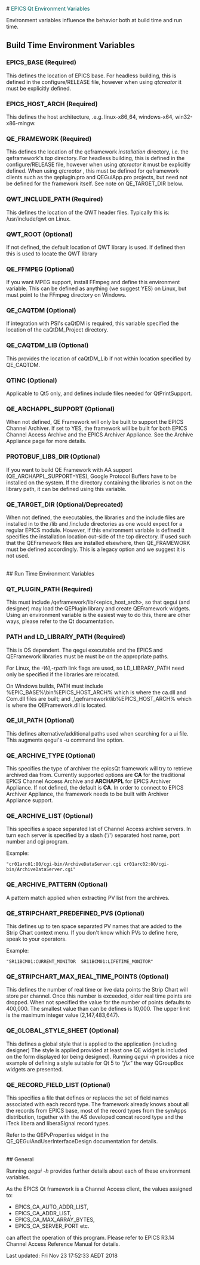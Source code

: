<br/>
# <span style='color:#006666'>EPICS Qt Environment Variables</span>

Environment variables influence the behavior both at build time and run time.

## Build Time Environment Variables

### EPICS_BASE (Required)

This defines the location of EPICS base.
For headless building, this is defined in the configure/RELEASE file, however
when using _qtcreator_ it must be explicitly defined.

### EPICS_HOST_ARCH (Required)

This defines the host architecture, .e.g. linux-x86_64, windows-x64, win32-x86-mingw.

### QE_FRAMEWORK (Required)

This defines the location of the qeframework _installation_ directory,
i.e. the qeframework's <i>top</i> directory.
For headless building, this is defined in the configure/RELEASE file, however when
using _qtcreator_ it must be explicitly defined.
When using _qtcreator_ , this must be defined for qeframework clients such as the qeplugin.pro and
QEGuiApp.pro projects, but need not be defined for the framework itself.
See note on QE_TARGET_DIR below.

### QWT_INCLUDE_PATH (Required)

This defines the location of the QWT header files.
Typically this is: /usr/include/qwt on Linux.

### QWT_ROOT (Optional)

If not defined, the default location of QWT library is used.
If defined then this is used to locate the QWT library

### QE_FFMPEG (Optional)

If you want MPEG support, install FFmpeg and define this environment variable.
This can be defined as anything (we suggest YES) on Linux,
but must point to the FFmpeg directory on Windows.

### QE_CAQTDM (Optional)

If integration with PSI's caQtDM is required, this variable specified the
location of the caQtDM_Project directory.

### QE_CAQTDM_LIB (Optional)

This provides the location of caQtDM_Lib if not within location specified by QE_CAQTDM.

### QTINC (Optional)

Applicable to Qt5 only, and defines include files needed for QtPrintSupport.

### QE_ARCHAPPL_SUPPORT (Optional)

When not defined, QE Framework will only be built to support the EPICS Channel Archiver.
If set to YES, the framework will be built for both EPICS Channel Access Archive and
the EPICS Archiver Appliance.
See the Archive Appliance page for more details.

### PROTOBUF_LIBS_DIR (Optional)

If you want to build QE Framework with AA support (QE_ARCHAPPL_SUPPORT=YES),
Google Protocol Buffers have to be installed on the system.
If the directory containing the libraries is not on the library path,
it can be defined using this variable.

### QE_TARGET_DIR (Optional/Deprecated)

When not defined, the executables, the libraries and the include files are
installed in to the _<top>_/lib and _<top>_/include directories as one would
expect for a regular EPICS module.
However, if this environment variable is defined it specifies the installation
location out-side of the top directory.
If used such that the QEFramework files are installed elsewhere, then QE_FRAMEWORK
must be defined accordingly.
This is a legacy option and we suggest it is not used.

<br/>
## Run Time Environment Variables

### QT_PLUGIN_PATH (Required)

This must include _<where-your-epicsqt-is-located>_/qeframework/lib/<epics_host_arch>,
so that qegui (and designer) may load the QEPlugin library and create QEFramework widgets.
Using an environment variable is the easiest way to do this, there are other ways,
please refer to the Qt documentation.

### PATH and LD_LIBRARY_PATH (Required)

This is OS dependent.
The qegui executable and the EPICS and QEFramework libraries must be must be
on the appropriate paths.

For Linux, the  _-Wl,-rpath_  link flags are used, so LD_LIBRARY_PATH need only
be specified if the libraries are relocated.

On Windows builds, PATH must include %EPIC_BASE%\bin\%EPICS_HOST_ARCH% which is
where the ca.dll and Com.dll files are built;  and
_<where-your-epicsqt-is-located>\qeframework\lib\%EPICS_HOST_ARCH% which is
where the QEFramework.dll is located.

### QE_UI_PATH (Optional)

This defines alternative/additional paths used when searching for a ui file.
This augments qegui's -u command line option.

### QE_ARCHIVE_TYPE (Optional)

This specifies the type of archiver the epicsQt framework will try to retrieve
archived daa from.
Currently supported options are __CA__ for the traditional EPICS Channel Access
Archive and __ARCHAPPL__ for EPICS Archiver Appliance.
If not defined, the default is __CA__.
In order to connect to EPICS Archiver Appliance, the framework needs to be built
with Archiver Appliance support.

### QE_ARCHIVE_LIST (Optional)

This specifies a space separated list of Channel Access archive servers.
In turn each server is specified by a slash ('/') separated host name, port number
and cgi program.

Example:

    "cr01arc01:80/cgi-bin/ArchiveDataServer.cgi cr01arc02:80/cgi-bin/ArchiveDataServer.cgi"


### QE_ARCHIVE_PATTERN (Optional)

A pattern match applied when extracting PV list from the archives.

### QE_STRIPCHART_PREDEFINED_PVS (Optional)

This defines up to ten space separated PV names that are added to the Strip Chart context menu.
If you don't know which PVs to define here, speak to your operators.

Example:

    "SR11BCM01:CURRENT_MONITOR  SR11BCM01:LIFETIME_MONITOR"


### QE_STRIPCHART_MAX_REAL_TIME_POINTS (Optional)

This defines the number of real time or live data points the Strip Chart will store per channel.
Once this number is exceeded, older real time points are dropped.
When not specified the value for the number of points defaults to 400,000.
The smallest value than can be defines is 10,000.
The upper limit is the maximum integer value (2,147,483,647).

### QE_GLOBAL_STYLE_SHEET (Optional)  

This defines a global style that is applied to the application (including designer)
The style is applied provided at least one QE widget is included on the form displayed (or being designed).
Running _qegui -h_ provides a nice example of defining a style suitable for
Qt 5 to _"fix"_ the way QGroupBox widgets are presented.

### QE_RECORD_FIELD_LIST (Optional)  

This specifies a file that defines or replaces the set of field names associated with each record type.
The framework already knows about all the records from EPICS base, most of the
record types from the synApps distribution, together with the AS developed
concat record type and the iTeck libera and liberaSignal record types.

Refer to the QEPvProperties widget in the QE_QEGuiAndUserInterfaceDesign documentation for details.

<br/>
## General

Running _qegui -h_ provides further details about each of these environment variables.

As the EPICS Qt framework is a Channel Access client, the values assigned to:

* EPICS_CA_AUTO_ADDR_LIST,
* EPICS_CA_ADDR_LIST,
* EPICS_CA_MAX_ARRAY_BYTES,
*  EPICS_CA_SERVER_PORT etc.

can affect the operation of this program.
Please refer to EPICS R3.14 Channel Access Reference Manual for details.


Last updated: Fri Nov 23 17:52:33 AEDT 2018
